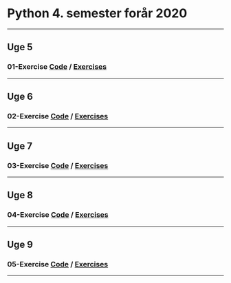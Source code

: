 # Python 4. semester forår 2020  

---
## Uge 5
### 01-Exercise [Code](./01-Exercise/) / [Exercises](https://github.com/datsoftlyngby/dat4sem2020spring-python/blob/master/01-Exercise.ipynb)  



---
## Uge 6
### 02-Exercise [Code](./02-Exercise/) / [Exercises](https://github.com/datsoftlyngby/dat4sem2020spring-python/blob/master/02-Exercise.ipynb)  



---
## Uge 7
### 03-Exercise [Code](./03-Exercise/) / [Exercises](https://github.com/datsoftlyngby/dat4sem2020spring-python/blob/master/03-Exercise.ipynb)  


---
## Uge 8
### 04-Exercise [Code](./04-Exercise/) / [Exercises](https://github.com/datsoftlyngby/dat4sem2020spring-python/blob/master/04-Exercise.ipynb)  

---
## Uge 9
### 05-Exercise [Code](./05-Exercise/) / [Exercises](https://github.com/datsoftlyngby/dat4sem2020spring-python/blob/master/05-Exercise.ipynb)  



---